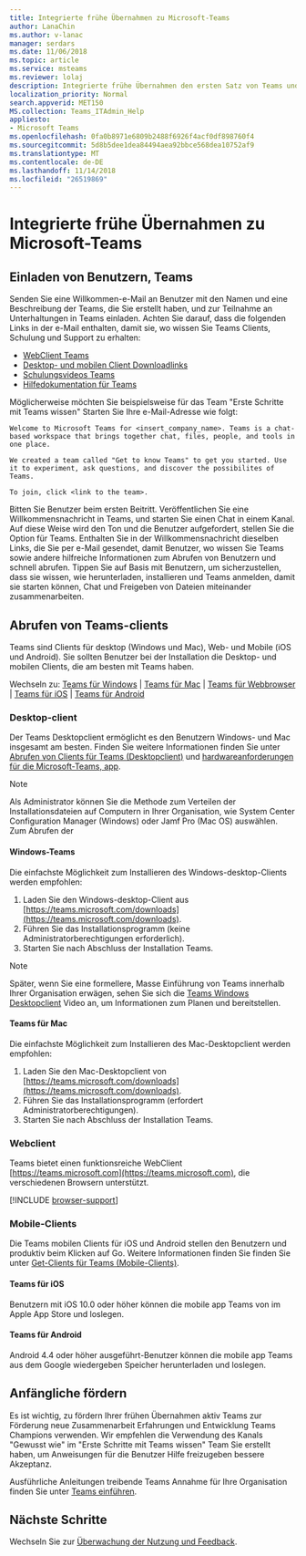```yaml
---
title: Integrierte frühe Übernahmen zu Microsoft-Teams
author: LanaChin
ms.author: v-lanac
manager: serdars
ms.date: 11/06/2018
ms.topic: article
ms.service: msteams
ms.reviewer: lolaj
description: Integrierte frühe Übernahmen den ersten Satz von Teams und Kanäle, die Sie in der Microsoft-Teams erstellt haben.
localization_priority: Normal
search.appverid: MET150
MS.collection: Teams_ITAdmin_Help
appliesto:
- Microsoft Teams
ms.openlocfilehash: 0fa0b8971e6809b2488f6926f4acf0df898760f4
ms.sourcegitcommit: 5d8b5dee1dea84494aea92bbce568dea10752af9
ms.translationtype: MT
ms.contentlocale: de-DE
ms.lasthandoff: 11/14/2018
ms.locfileid: "26519869"
---
```

# <a name="onboard-early-adopters-to-microsoft-teams"></a>Integrierte frühe Übernahmen zu Microsoft-Teams

## <a name="invite-users-to-teams"></a>Einladen von Benutzern, Teams

Senden Sie eine Willkommen-e-Mail an Benutzer mit den Namen und eine Beschreibung der Teams, die Sie erstellt haben, und zur Teilnahme an Unterhaltungen in Teams einladen. Achten Sie darauf, dass die folgenden Links in der e-Mail enthalten, damit sie, wo wissen Sie Teams Clients, Schulung und Support zu erhalten:
- [WebClient Teams](https://teams.microsoft.com)
- [Desktop- und mobilen Client Downloadlinks](https://teams.microsoft.com/downloads)
- [Schulungsvideos Teams](https://support.office.com/article/microsoft-teams-video-training-4f108e54-240b-4351-8084-b1089f0d21d7)
- [Hilfedokumentation für Teams](https://support.office.com/teams)

Möglicherweise möchten Sie beispielsweise für das Team "Erste Schritte mit Teams wissen" Starten Sie Ihre e-Mail-Adresse wie folgt:

   ```
   Welcome to Microsoft Teams for <insert_company_name>. Teams is a chat-based workspace that brings together chat, files, people, and tools in one place. 

   We created a team called "Get to know Teams" to get you started. Use it to experiment, ask questions, and discover the possibilites of Teams. 

   To join, click <link to the team>.
   ```

Bitten Sie Benutzer beim ersten Beitritt. Veröffentlichen Sie eine Willkommensnachricht in Teams, und starten Sie einen Chat in einem Kanal. Auf diese Weise wird den Ton und die Benutzer aufgefordert, stellen Sie die Option für Teams. Enthalten Sie in der Willkommensnachricht dieselben Links, die Sie per e-Mail gesendet, damit Benutzer, wo wissen Sie Teams sowie andere hilfreiche Informationen zum Abrufen von Benutzern und schnell abrufen. Tippen Sie auf Basis mit Benutzern, um sicherzustellen, dass sie wissen, wie herunterladen, installieren und Teams anmelden, damit sie starten können, Chat und Freigeben von Dateien miteinander zusammenarbeiten.  

## <a name="get-teams-clients"></a>Abrufen von Teams-clients
Teams sind Clients für desktop (Windows und Mac), Web- und Mobile (iOS und Android). Sie sollten Benutzer bei der Installation die Desktop- und mobilen Clients, die am besten mit Teams haben. 

Wechseln zu: [Teams für Windows](#teams-for-windows) | [Teams für Mac](#teams-for-mac) | [Teams für Webbrowser](#web-client) | [Teams für iOS](#teams-for-ios) | [Teams für Android](#teams-for-android)

### <a name="desktop-client"></a>Desktop-client

Der Teams Desktopclient ermöglicht es den Benutzern Windows- und Mac insgesamt am besten. Finden Sie weitere Informationen finden Sie unter [Abrufen von Clients für Teams (Desktopclient)](https://docs.microsoft.com/MicrosoftTeams/get-clients#desktop-client) und [hardwareanforderungen für die Microsoft-Teams, app](https://docs.microsoft.com/MicrosoftTeams/hardware-requirements-for-the-teams-app).

> [!NOTE]
> Als Administrator können Sie die Methode zum Verteilen der Installationsdateien auf Computern in Ihrer Organisation, wie System Center Configuration Manager (Windows) oder Jamf Pro (Mac OS) auswählen. Zum Abrufen der

#### <a name="teams-for-windows"></a>Windows-Teams 
Die einfachste Möglichkeit zum Installieren des Windows-desktop-Clients werden empfohlen:

1. Laden Sie den Windows-desktop-Client aus [https://teams.microsoft.com/downloads](https://teams.microsoft.com/downloads).
2. Führen Sie das Installationsprogramm (keine Administratorberechtigungen erforderlich). 
3. Starten Sie nach Abschluss der Installation Teams.

> [!NOTE]
> Später, wenn Sie eine formellere, Masse Einführung von Teams innerhalb Ihrer Organisation erwägen, sehen Sie sich die [Teams Windows Desktopclient](http://aka.ms/teams-clients) Video an, um Informationen zum Planen und bereitstellen. 

#### <a name="teams-for-mac"></a>Teams für Mac 
Die einfachste Möglichkeit zum Installieren des Mac-Desktopclient werden empfohlen:

1. Laden Sie den Mac-Desktopclient von [https://teams.microsoft.com/downloads](https://teams.microsoft.com/downloads).
2. Führen Sie das Installationsprogramm (erfordert Administratorberechtigungen). 
3. Starten Sie nach Abschluss der Installation Teams.

### <a name="web-client"></a>Webclient
Teams bietet einen funktionsreiche WebClient [https://teams.microsoft.com](https://teams.microsoft.com), die verschiedenen Browsern unterstützt.

[!INCLUDE [browser-support](includes/browser-support.md)]

### <a name="mobile-client"></a>Mobile-Clients

Die Teams mobilen Clients für iOS und Android stellen den Benutzern und produktiv beim Klicken auf Go. Weitere Informationen finden Sie finden Sie unter [Get-Clients für Teams (Mobile-Clients)](https://docs.microsoft.com/MicrosoftTeams/get-clients#mobile-clients).

#### <a name="teams-for-ios"></a>Teams für iOS 

Benutzern mit iOS 10.0 oder höher können die mobile app Teams von im Apple App Store und loslegen.  

#### <a name="teams-for-android"></a>Teams für Android 
Android 4.4 oder höher ausgeführt-Benutzer können die mobile app Teams aus dem Google wiedergeben Speicher herunterladen und loslegen.  

## <a name="drive-initial-adoption"></a>Anfängliche fördern

Es ist wichtig, zu fördern Ihrer frühen Übernahmen aktiv Teams zur Förderung neue Zusammenarbeit Erfahrungen und Entwicklung Teams Champions verwenden. Wir empfehlen die Verwendung des Kanals "Gewusst wie" im "Erste Schritte mit Teams wissen" Team Sie erstellt haben, um Anweisungen für die Benutzer Hilfe freizugeben bessere Akzeptanz. 

Ausführliche Anleitungen treibende Teams Annahme für Ihre Organisation finden Sie unter [Teams einführen](adopt-microsoft-teams-landing-page.md).

## <a name="next-steps"></a>Nächste Schritte
Wechseln Sie zur [Überwachung der Nutzung und Feedback](get-started-with-teams-monitor-usage-and-feedback.md).